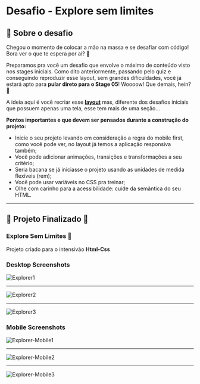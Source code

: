 # Desafio - Explore sem limites

## 📝 Sobre o desafio

Chegou o momento de colocar a mão na massa e se desafiar com código!
Bora ver o que te espera por aí? 👀

Preparamos pra você um desafio que envolve o máximo de conteúdo visto nos stages iniciais.
Como dito anteriormente, passando pelo quiz e conseguindo reproduzir esse layout, sem grandes dificuldades, você já estará apto para **pular direto para o Stage 05**!
Woooow! Que demais, hein? 💙

A ideia aqui é você recriar esse **[layout](https://www.figma.com/file/563kgHMxsEy17nCdTJI6JC/Explore-sem-limites/duplicate)** mas, diferente dos desafios iniciais que possuem apenas uma tela, esse tem mais de uma seção…

**Pontos importantes e que devem ser pensados durante a construção do projeto:**

- Inicie o seu projeto levando em consideração a regra do mobile first, como você pode ver, no layout já temos a aplicação responsiva também;
- Você pode adicionar animações, transições e transformações a seu critério;
- Seria bacana se já iniciasse o projeto usando as unidades de medida flexíveis (rem);
- Você pode usar variáveis no CSS pra treinar;
- Olhe com carinho para a acessibilidade: cuide da semântica do seu HTML.

---

## 👾 Projeto Finalizado 👾

### Explore Sem Limites 🚀

Projeto criado para o intensivão **Html-Css**

### Desktop Screenshots

![Explorer1](./images/explorer3.png)

---

![Explorer2](./images/explorer2.png)

---

![Explorer3](./images/explorer1.png)

### Mobile Screenshots

![Explorer-Mobile1](./images/explorer-mobile1.png)

---

![Explorer-Mobile2](./images/explorer-mobile2.png)

---

![Explorer-Mobile3](./images/explorer-mobile3.png)
